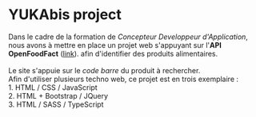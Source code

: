 # YUKAbis project

Dans le cadre de la formation de *Concepteur Developpeur d'Application*, nous avons à mettre en place un projet web s'appuyant sur l'**API OpenFoodFact** ([link](https://world.openfoodfacts.org)). afin d'identifier des produits alimentaires.<br /><br />
Le site s'appuie sur le _code barre_ du produit à rechercher. <br />
Afin d'utiliser plusieurs techno web, ce projet est en trois exemplaire : <br />
	1. HTML / CSS / JavaScript<br />
	2. HTML + Bootstrap / JQuery<br />
	3. HTML / SASS / TypeScript<br />
